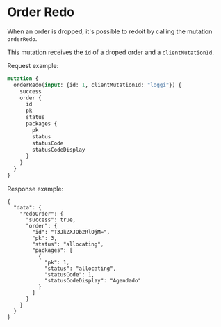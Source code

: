 # Order Redo

When an order is dropped, it's possible to redoit by calling the mutation `orderRedo`.

This mutation receives the `id` of a droped order and a `clientMutationId`.

Request example:

```graphql
mutation {
  orderRedo(input: {id: 1, clientMutationId: "loggi"}) {
    success
    order {
      id
      pk
      status
      packages {
        pk
        status
        statusCode
        statusCodeDisplay
      }
    }
  }
}
```

Response example:

```
{
  "data": {
    "redoOrder": {
      "success": true,
      "order": {
        "id": "T3JkZXJOb2RlOjM=",
        "pk": 3,
        "status": "allocating",
        "packages": [
          {
            "pk": 1,
            "status": "allocating",
            "statusCode": 1,
            "statusCodeDisplay": "Agendado"
          }
        ]
      }
    }
  }
}
```